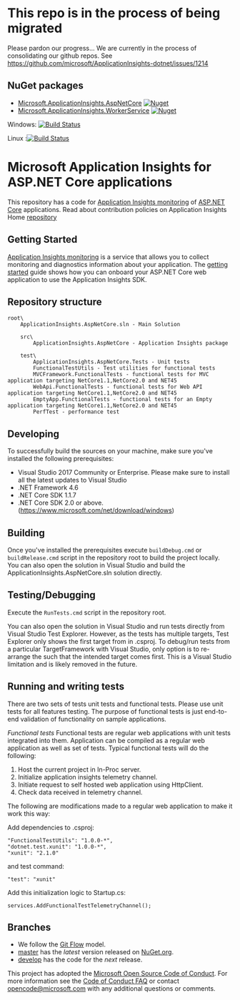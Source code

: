 # This repo is in the process of being migrated

Please pardon our progress...
We are currently in the process of consolidating our github repos.
See https://github.com/microsoft/ApplicationInsights-dotnet/issues/1214





## NuGet packages

- [Microsoft.ApplicationInsights.AspNetCore](https://www.nuget.org/packages/Microsoft.ApplicationInsights.AspNetCore/)
[![Nuget](https://img.shields.io/nuget/vpre/Microsoft.ApplicationInsights.AspNetCore.svg)](https://nuget.org/packages/Microsoft.ApplicationInsights.AspNetCore)
- [Microsoft.ApplicationInsights.WorkerService](https://www.nuget.org/packages/Microsoft.ApplicationInsights.WorkerService/)
[![Nuget](https://img.shields.io/nuget/vpre/Microsoft.ApplicationInsights.WorkerService.svg)](https://nuget.org/packages/Microsoft.ApplicationInsights.WorkerService)



Windows: [![Build Status](https://mseng.visualstudio.com/AppInsights/_apis/build/status/ChuckNorris/AI_ASPNETCore_Develop?branchName=develop)](https://mseng.visualstudio.com/AppInsights/_build/latest?definitionId=3717&branchName=develop)

Linux :[![Build Status](https://mseng.visualstudio.com/AppInsights/_apis/build/status/ChuckNorris/AI-AspNetCoreSDK-develop-linux?branchName=develop)](https://mseng.visualstudio.com/AppInsights/_build/latest?definitionId=6273&branchName=develop)


Microsoft Application Insights for ASP.NET Core applications
=============================================================

This repository has a code for [Application Insights monitoring](http://azure.microsoft.com/en-us/services/application-insights/) of [ASP.NET Core](https://docs.microsoft.com/aspnet/core) applications. Read about contribution policies on Application Insights Home [repository](https://github.com/microsoft/ApplicationInsights-home)

Getting Started
---------------

[Application Insights monitoring](http://azure.microsoft.com/en-us/services/application-insights/) is a service that allows you to collect monitoring and diagnostics information about your application. The [getting started](https://docs.microsoft.com/azure/azure-monitor/app/asp-net-core) guide shows how you can onboard your ASP.NET Core web application to use the Application Insights SDK.


Repository structure
--------------------

```
root\
    ApplicationInsights.AspNetCore.sln - Main Solution

    src\
        ApplicationInsights.AspNetCore - Application Insights package

    test\
        ApplicationInsights.AspNetCore.Tests - Unit tests
        FunctionalTestUtils - Test utilities for functional tests
        MVCFramework.FunctionalTests - functional tests for MVC application targeting NetCore1.1,NetCore2.0 and NET45
        WebApi.FunctionalTests - functional tests for Web API application targeting NetCore1.1,NetCore2.0 and NET45
		EmptyApp.FunctionalTests - functional tests for an Empty application targeting NetCore1.1,NetCore2.0 and NET45
        PerfTest - performance test
```

Developing
----------
To successfully build the sources on your machine, make sure you've installed the following prerequisites:
* Visual Studio 2017 Community or Enterprise. Please make sure to install all the latest updates to Visual Studio
* .NET Framework 4.6
* .NET Core SDK 1.1.7
* .NET Core SDK 2.0 or above.(https://www.microsoft.com/net/download/windows)

## Building
Once you've installed the prerequisites execute ```buildDebug.cmd``` or ```buildRelease.cmd``` script in the repository root to build the project locally.
You can also open the solution in Visual Studio and build the ApplicationInsights.AspNetCore.sln solution directly.

## Testing/Debugging
Execute the ```RunTests.cmd``` script in the repository root.

You can also open the solution in Visual Studio and run tests directly from Visual Studio Test Explorer. However, as the tests has multiple targets, Test Explorer only shows the first target
from <TargetFrameworks> in .csproj. To debug/run tests from a particular TargetFramework with Visual Studio, only option is to re-arrange the <TargetFrameworks>
such that the intended target comes first. This is a Visual Studio limitation and is likely removed in the future.


Running and writing tests
-------------------------
There are two sets of tests unit tests and functional tests. Please use unit tests for all features testing. The purpose of functional tests is just end-to-end validation of functionality on sample applications.

*Functional tests*
Functional tests are regular web applications with unit tests integrated into them. Application can be compiled as a regular web application as well as set of tests. Typical functional tests will do the following:

1. Host the current project in In-Proc server.
2. Initialize application insights telemetry channel.
3. Initiate request to self hosted web application using HttpClient.
4. Check data received in telemetry channel.

The following are modifications made to a regular web application to make it work this way:

Add dependencies to .csproj:

```
"FunctionalTestUtils": "1.0.0-*",
"dotnet.test.xunit": "1.0.0-*",
"xunit": "2.1.0"
```

and test command:

```
"test": "xunit"
```

Add this initialization logic to Startup.cs:

```
services.AddFunctionalTestTelemetryChannel();
```


## Branches
- We follow the [Git Flow](http://nvie.com/posts/a-successful-git-branching-model) model.
- [master](https://github.com/Microsoft/ApplicationInsights-aspnetcore/tree/master) has the _latest_ version released on [NuGet.org](https://www.nuget.org/packages/Microsoft.ApplicationInsights.AspNetCore).
- [develop](https://github.com/Microsoft/ApplicationInsights-aspnetcore/tree/develop) has the code for the _next_ release.

This project has adopted the [Microsoft Open Source Code of Conduct](https://opensource.microsoft.com/codeofconduct/). For more information see the [Code of Conduct FAQ](https://opensource.microsoft.com/codeofconduct/faq/) or contact [opencode@microsoft.com](mailto:opencode@microsoft.com) with any additional questions or comments.

